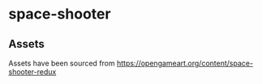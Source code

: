 # space-shooter

## Assets
Assets have been sourced from https://opengameart.org/content/space-shooter-redux

